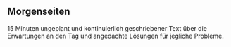 ## Morgenseiten

15 Minuten ungeplant und kontinuierlich geschriebener Text über die Erwartungen an den Tag und angedachte Lösungen für jegliche Probleme.